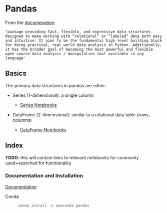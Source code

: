 # Pandas

From the [documenation](https://pandas.pydata.org/pandas-docs/stable/index.html):

```text
"package providing fast, flexible, and expressive data structures designed to make working with “relational” or “labeled” data both easy and intuitive. It aims to be the fundamental high-level building block for doing practical, real world data analysis in Python. Additionally, it has the broader goal of becoming the most powerful and flexible open source data analysis / manipulation tool available in any language"
```

## Basics

The primary data structures in pandas are either:

- Series (1-dimensional): a single column

  - [Series Notebooks](./series/)

- DataFrame (2-dimensional): similar to a relational data table (rows, columns)

  - [DataFrame Notebooks](./dataframe/)

## Index

**TODO**: this will contain links to relevant notebooks for commonly used+searched for functionality

### Documentation and Installation

[Documentation](https://pandas.pydata.org/pandas-docs/stable/index.html)

Conda
> `conda install -c anaconda pandas`